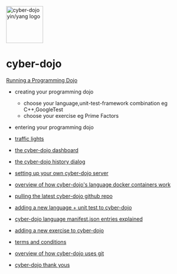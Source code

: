
<img src="https://raw.githubusercontent.com/JonJagger/cyberdojo/master/public/images/home_page_logo.png" alt="cyber-dojo yin/yang logo" width="100px" height="100px"/>

cyber-dojo
==========

[Running a Programming Dojo](md/running-a-dojo.md)
  * creating your programming dojo
    * choose your language,unit-test-framework combination
      eg C++,GoogleTest
    * choose your exercise
      eg Prime Factors
  * entering your programming dojo

  * [traffic lights](http://blog.cyber-dojo.org/2014/10/cyber-dojo-traffic-lights.html)
  * [the cyber-dojo dashboard](http://blog.cyber-dojo.org/2014/10/the-cyber-dojo-dashboard.html)
  * [the cyber-dojo history dialog](http://blog.cyber-dojo.org/2014/10/the-cyber-dojo-history-dialog.html)

  * [setting up your own cyber-dojo server](http://blog.cyber-dojo.org/2014/09/setting-up-your-own-cyber-dojo-server.html)
  * [overview of how cyber-dojo's language docker containers work](http://blog.cyber-dojo.org/2014/09/overview-of-how-cyber-dojos-language-docker-containers-work.html)
  * [pulling the latest cyber-dojo github repo](http://blog.cyber-dojo.org/2014/09/pulling-latest-cyber-dojo-github-repo.html)
  * [adding a new language + unit test to cyber-dojo](http://blog.cyber-dojo.org/2014/09/adding-new-language-and-unit-test-to-cyber-dojo.html)
  * [cyber-dojo language manifest.json entries explained](http://blog.cyber-dojo.org/2014/09/cyber-dojo-languages-manifest-json-entries-explained.html)
  * [adding a new exercise to cyber-dojo](http://blog.cyber-dojo.org/2014/10/adding-new-exercise.html)

  * [terms and conditions](http://blog.cyber-dojo.org/2014/09/terms-conditions-warranty-cost.html)
  * [overview of how cyber-dojo uses git](http://blog.cyber-dojo.org/2014/09/overview-of-how-cyber-dojo-uses-git.html)
  * [cyber-dojo thank yous](http://blog.cyber-dojo.org/2014/09/cyber-dojo-thank-yous.html)
